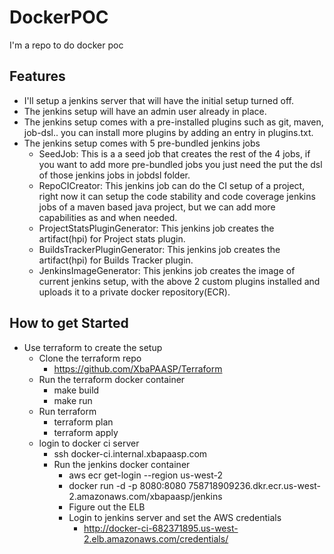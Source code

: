 # DockerPOC
I'm a repo to do docker poc

## Features
* I'll setup a jenkins server that will have the initial setup turned off.
* The jenkins setup will have an admin user already in place.
* The jenkins setup comes with a pre-installed plugins such as git, maven, job-dsl.. you can install more plugins by adding an entry in plugins.txt.
* The jenkins setup comes with 5 pre-bundled jenkins jobs
  * SeedJob: This is a a seed job that creates the rest of the 4 jobs, if you want to add more pre-bundled jobs you just need the put the dsl of those jenkins jobs in jobdsl folder.
  * RepoCICreator: This jenkins job can do the CI setup of a project, right now it can setup the code stability and code coverage jenkins jobs of a maven based java project, but we can add more capabilities as and when needed.
  * ProjectStatsPluginGenerator: This jenkins job creates the artifact(hpi) for Project stats plugin.
  * BuildsTrackerPluginGenerator: This jenkins job creates the artifact(hpi) for Builds Tracker plugin.
  * JenkinsImageGenerator: This jenkins job creates the image of current jenkins setup, with the above 2 custom plugins installed and uploads it to a private docker repository(ECR).

## How to get Started

* Use terraform to create the setup
  * Clone the terraform repo
    * https://github.com/XbaPAASP/Terraform
  * Run the terraform docker container
    * make build
    * make run
  * Run terraform
    * terraform plan
    * terraform apply
  * login to docker ci server
    * ssh docker-ci.internal.xbapaasp.com
    * Run the jenkins docker container
      * aws ecr get-login --region us-west-2
      * docker run -d -p 8080:8080 758718909236.dkr.ecr.us-west-2.amazonaws.com/xbapaasp/jenkins
      * Figure out the ELB
      * Login to jenkins server and set the AWS credentials
        * http://docker-ci-682371895.us-west-2.elb.amazonaws.com/credentials/
